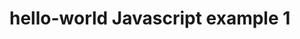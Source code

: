 # hello-world Javascript example 1
<script>

function hello ( ) {
  
    alert ("hello")
    
}


</script>
